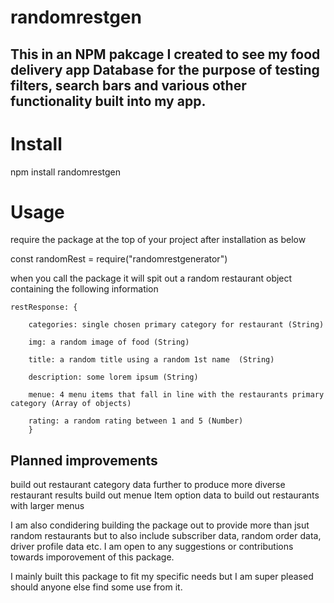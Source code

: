 # randomrestgen

## This in an NPM pakcage I created to see my food delivery app Database for the purpose of testing filters, search bars and various other functionality built into my app. 


# Install
npm install randomrestgen

# Usage
require the package at the top of your project after installation as below

const randomRest = require("randomrestgenerator")

when you call the package it will spit out a random restaurant object containing the following information

    restResponse: {

        categories: single chosen primary category for restaurant (String)
 
        img: a random image of food (String)
        
        title: a random title using a random 1st name  (String)
        
        description: some lorem ipsum (String)
        
        menue: 4 menu items that fall in line with the restaurants primary category (Array of objects)
        
        rating: a random rating between 1 and 5 (Number)
        }


## Planned improvements

build out restaurant category data further to produce more diverse restaurant results
build out menue Item option data to build out restaurants with larger menus

I am also condidering building the package out to provide more than jsut random restaurants but to also include subscriber data, random order data, driver profile data etc. I am open to any suggestions or contributions towards imporovement of this package.

I mainly built this package to fit my specific needs but I am super pleased should anyone else find some use from it. 
